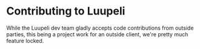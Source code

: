 # Contributing to Luupeli

While the Luupeli dev team gladly accepts code contributions from outside parties, this being a project work for an outside client, we're pretty much feature locked.
